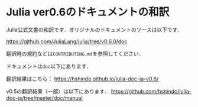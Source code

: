 Julia ver0.6のドキュメントの和訳
==============================================

Julia公式文書の和訳です．オリジナルのドキュメントのソースは以下です．

https://github.com/JuliaLang/julia/tree/v0.6.0/doc

翻訳時の規約などは`CONTRIBUTING.md`を参照してください．

ドキュメントは`doc`以下にあります．

翻訳結果はこちら：
https://hshindo.github.io/julia-doc-ja-v0.6/

v0.5の翻訳結果（一部）は以下にあります．
https://github.com/hshindo/julia-doc-ja/tree/master/doc/manual

